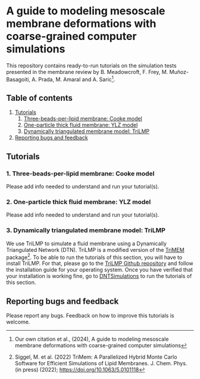 # A guide to modeling mesoscale membrane deformations with coarse-grained computer simulations

This repository contains ready-to-run tutorials on the simulation tests presented in the membrane review by B. Meadowcroft, F. Frey, M. Muñoz-Basagoiti, A. Prada, M. Amaral and A. Saric[^RevCit].

## Table of contents
1. [Tutorials](#tutorials)
    1. [Three-beads-per-lipid membrane: Cooke model](#cooke)
    2. [One-particle thick fluid membrane: YLZ model](#ylz)
    3. [Dynamically triangulated membrane model: TriLMP](#trilmp)
2. [Reporting bugs and feedback](#bugs)

## Tutorials <a name="tutorials"></a>

### 1. Three-beads-per-lipid membrane: Cooke model <a name="cooke"></a>
Please add info needed to understand and run your tutorial(s).

### 2. One-particle thick fluid membrane: YLZ model <a name="ylz"></a>
Please add info needed to understand and run your tutorial(s).

### 3. Dynamically triangulated membrane model: TriLMP  <a name="trilmp"></a>
We use TriLMP to simulate a fluid membrane using a Dynamically Triangulated Network (DTN). TriLMP is a modified version of the [TriMEM](https://github.com/bio-phys/trimem) package[^Siggel2022]. To be able to run the tutorials of this section, you will have to install TriLMP. For that, please go to the [TriLMP Github repository](https://github.com/Saric-Group/trimem_sbeady) and follow the installation guide for your operating system. Once you have verified that your installation is working fine, go to [DNTSimulations](https://github.com/Saric-Group/MembraneReviewTutorials/tree/main/DNTSimulations) to run the tutorials of this section.

## Reporting bugs and feedback  <a name="bugs"></a>

Please report any bugs. Feedback on how to improve this tutorials is welcome.

[^RevCit]: Our own citation et al., (2024), A guide to modeling mesoscale membrane deformations with coarse-grained computer simulations
[^Siggel2022]: Siggel, M. et al. (2022) TriMem: A Parallelized Hybrid Monte
  Carlo Software for Efficient Simulations of Lipid Membranes.
  J. Chem. Phys. (in press) (2022); https://doi.org/10.1063/5.0101118
